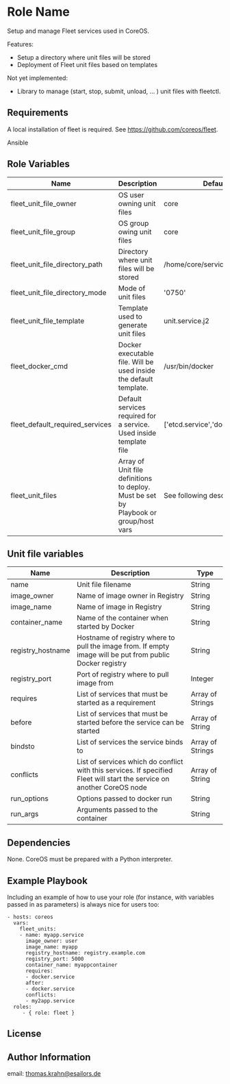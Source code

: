 Role Name
=========

Setup and manage Fleet services used in CoreOS.

Features:
- Setup a directory where unit files will be stored
- Deployment of Fleet unit files based on templates

Not yet implemented:
- Library to manage (start, stop, submit, unload, ... ) unit files with fleetctl.

Requirements
------------

A local installation of fleet is required. See https://github.com/coreos/fleet.

Ansible

Role Variables
--------------

| Name | Description | Default |
| ------- | ---------------- | --------- |
| fleet_unit_file_owner | OS user owning unit files| core |
| fleet_unit_file_group | OS group owing unit files | core |
| fleet_unit_file_directory_path | Directory where unit files will be stored | /home/core/services |
| fleet_unit_file_directory_mode | Mode of unit files | '0750' |
| fleet_unit_file_template | Template used to generate unit files| unit.service.j2 |
| fleet_docker_cmd | Docker executable file. Will be used inside the default template. | /usr/bin/docker |
| fleet_default_required_services | Default services required for a service. Used inside template file | ['etcd.service','docker.service'] |
| fleet_unit_files | Array of Unit file definitions to deploy. Must be set by Playbook or group/host vars | See following description|

Unit file variables
------------
| Name | Description | Type |
| -------- | -------------- | ------- |
| name | Unit file filename | String
| image_owner | Name of image owner in Registry | String |
| image_name | Name of image in Registry | String |
| container_name | Name of the container when started by Docker | String |
| registry_hostname | Hostname of registry where to pull the image from. If empty image will be put from public Docker registry | String |
| registry_port | Port of registry where to pull image from | Integer |
| requires | List of services that must be started as a requirement | Array of Strings |
| before | List of services that must be started before the service can be started | Array of String |
| bindsto | List of services the service binds to | Array of Strings |
| conflicts | List of services which do conflict with this services. If specified Fleet will start the service on another CoreOS node | Array of String |
| run_options | Options passed to docker run | String |
| run_args | Arguments passed to the container | String |

Dependencies
------------

None. CoreOS must be prepared with a Python interpreter.

Example Playbook
----------------

Including an example of how to use your role (for instance, with variables passed in as parameters) is always nice for users too:

    - hosts: coreos
      vars:
        fleet_units:
        - name: myapp.service
          image_owner: user
          image_name: myapp
          registry_hostname: registry.example.com
          registry_port: 5000
          container_name: myappcontainer
          requires:
          - docker.service
          after:
          - docker.service
          conflicts:
          - my2app.service
      roles:
         - { role: fleet }

License
-------



Author Information
------------------

email: thomas.krahn@esailors.de
